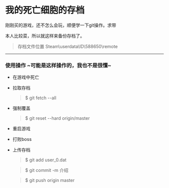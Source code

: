 # 我的死亡细胞的存档

刚刚买的游戏，还不怎么会玩，顺便学一下git操作。求带

本人比较菜，所以就这样来备份存档了。

>存档文件位置
>Steam\userdata\ID\588650\remote

***

### 使用操作  ~可能是这样操作的，我也不是很懂~
  
  * 在游戏中死亡
  
  * 拉取存档
  
    > $ git fetch --all
    
  * 强制覆盖
  
    > $ git reset --hard origin/master
    
  * 重启游戏

  * 打败boss
  
  * 上传存档
  
    > $ git add user_0.dat
      
    > $ git commit -m 介绍
    
    > $  git push origin master
  
  
